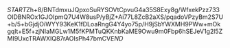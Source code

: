 $START$Zh+8/BNTdmxuJQpxoSuRYSOVtCpvuG4a35S8Exy8g/WfxekPzz733OIDBNROx1GJOIpmQ7U4W8usP/yBjZ+Ai77L8ZcB2aXS/pqadoVPzyBm2S7U+b/5+bGjdjOiWYY93KeK1fDLoaRngG4Y4yo75p/H9jSbYWXMH9PWw+mOkgqlt+E5f+zjNIaMGLw1M5fKPMTuQKKnbKaME9Owu9m0Fbp6hSEJeV1g2l5ZMI9UxcTRAWXIQ87rAOIsPh47bmCV$END$